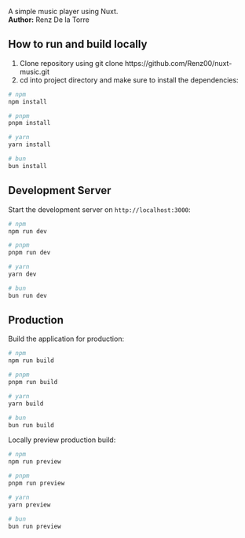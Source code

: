 A simple music player using Nuxt. </br>
<b>Author:</b> Renz De la Torre

## How to run and build locally
<ol>
    <li>
      Clone repository using git clone https://github.com/Renz00/nuxt-music.git
    </li>
    <li>
      cd into project directory and make sure to install the dependencies:
    </li>
</ol>

```bash
# npm
npm install

# pnpm
pnpm install

# yarn
yarn install

# bun
bun install
```

## Development Server

Start the development server on `http://localhost:3000`:

```bash
# npm
npm run dev

# pnpm
pnpm run dev

# yarn
yarn dev

# bun
bun run dev
```

## Production

Build the application for production:

```bash
# npm
npm run build

# pnpm
pnpm run build

# yarn
yarn build

# bun
bun run build
```

Locally preview production build:

```bash
# npm
npm run preview

# pnpm
pnpm run preview

# yarn
yarn preview

# bun
bun run preview
```
